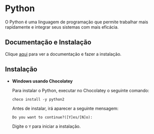 # Python

O Python é uma linguagem de programação que permite trabalhar mais rapidamente e integrar seus sistemas com mais eficácia.

## Documentação e Instalação

Clique [aqui](https://www.python.org) para ver a documentação e fazer a instalação.

## Instalação

- **Windows usando Chocolatey**

  Para instalar o Python, executar no Chocolatey o seguinte comando:

  ```
  choco install -y python2
  ```

  Antes de instalar, irá aparecer a seguinte mensagem:

  ```
  Do you want to continue?([Y]es/[N]o):
  ```

  Digite o `Y` para iniciar a instalação.